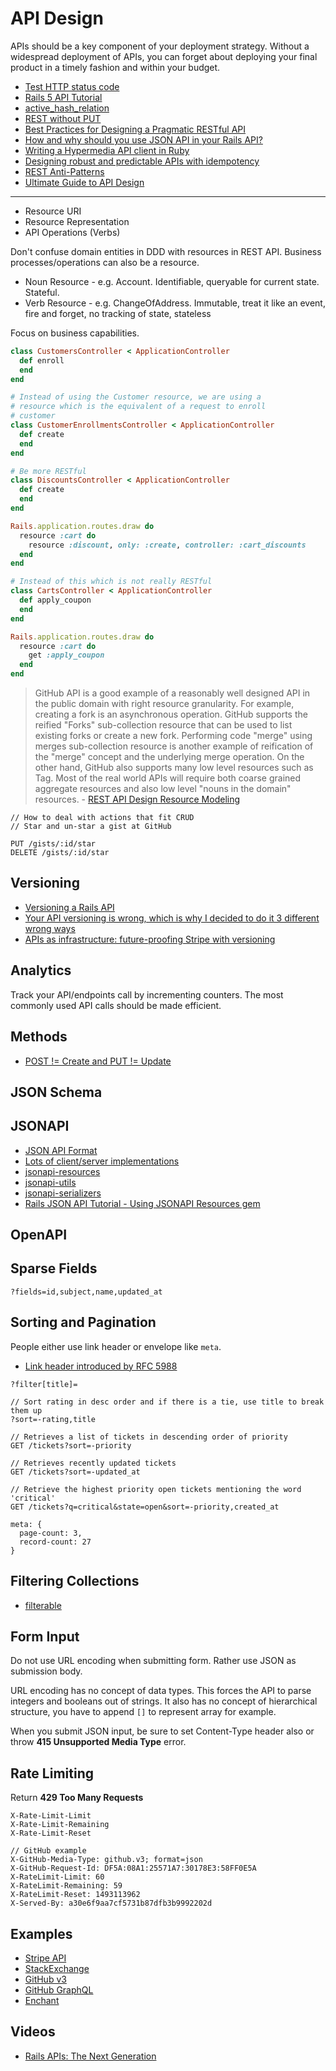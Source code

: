 # API Design

APIs should be a key component of your deployment strategy. Without a widespread deployment of APIs, you can forget about deploying your final product in a timely fashion and within your budget.

* [Test HTTP status code](http://httpstat.us/)
* [Rails 5 API Tutorial](https://github.com/vasilakisfil/rails5_api_tutorial)
* [active_hash_relation](https://github.com/kollegorna/active_hash_relation)
* [REST without PUT](https://www.thoughtworks.com/radar/techniques/rest-without-put)
* [Best Practices for Designing a Pragmatic RESTful API](http://www.vinaysahni.com/best-practices-for-a-pragmatic-restful-api)
* [How and why should you use JSON API in your Rails API?](http://blog.arkency.com/2016/02/how-and-why-should-you-use-json-api-in-your-rails-api/)
* [Writing a Hypermedia API client in Ruby](https://robots.thoughtbot.com/writing-a-hypermedia-api-client-in-ruby)
* [Designing robust and predictable APIs with idempotency](https://stripe.com/blog/idempotency)
* [REST Anti-Patterns](https://www.infoq.com/articles/rest-anti-patterns)
* [Ultimate Guide to API Design](https://blog.qmo.io/ultimate-guide-to-api-design/)

---

* Resource URI
* Resource Representation
* API Operations (Verbs)

Don't confuse domain entities in DDD with resources in REST API. Business processes/operations can also be a resource.

* Noun Resource - e.g. Account. Identifiable, queryable for current state. Stateful.
* Verb Resource - e.g. ChangeOfAddress. Immutable, treat it like an event, fire and forget, no tracking of state, stateless

Focus on business capabilities.

```ruby
class CustomersController < ApplicationController
  def enroll
  end
end

# Instead of using the Customer resource, we are using a
# resource which is the equivalent of a request to enroll
# customer
class CustomerEnrollmentsController < ApplicationController
  def create
  end
end

# Be more RESTful
class DiscountsController < ApplicationController
  def create
  end
end

Rails.application.routes.draw do
  resource :cart do
    resource :discount, only: :create, controller: :cart_discounts
  end
end

# Instead of this which is not really RESTful
class CartsController < ApplicationController
  def apply_coupon
  end
end

Rails.application.routes.draw do
  resource :cart do
    get :apply_coupon
  end
end
```

> GitHub API is a good example of a reasonably well designed API in the public domain with right resource granularity. For example, creating a fork is an asynchronous operation. GitHub supports the reified "Forks" sub-collection resource that can be used to list existing forks or create a new fork. Performing code "merge" using merges sub-collection resource is another example of reification of the "merge" concept and the underlying merge operation. On the other hand, GitHub also supports many low level resources such as Tag. Most of the real world APIs will require both coarse grained aggregate resources and also low level "nouns in the domain" resources. - [REST API Design Resource Modeling](https://www.thoughtworks.com/insights/blog/rest-api-design-resource-modeling)

```
// How to deal with actions that fit CRUD
// Star and un-star a gist at GitHub

PUT /gists/:id/star
DELETE /gists/:id/star
```

## Versioning

* [Versioning a Rails API](https://chriskottom.com/blog/2017/04/versioning-a-rails-api/)
* [Your API versioning is wrong, which is why I decided to do it 3 different wrong ways](https://www.troyhunt.com/your-api-versioning-is-wrong-which-is/)
* [APIs as infrastructure: future-proofing Stripe with versioning](https://stripe.com/blog/api-versioning)

## Analytics

Track your API/endpoints call by incrementing counters. The most commonly used API calls should be made efficient.

## Methods

* [POST != Create and PUT != Update](http://www.eq8.eu/blogs/37-post-create-and-put-update)

## JSON Schema

## JSONAPI

* [JSON API Format](http://jsonapi.org/format/)
* [Lots of client/server implementations](http://jsonapi.org/implementations/)
* [jsonapi-resources](https://github.com/cerebris/jsonapi-resources)
* [jsonapi-utils](https://github.com/tiagopog/jsonapi-utils)
* [jsonapi-serializers](https://github.com/fotinakis/jsonapi-serializers)
* [Rails JSON API Tutorial - Using JSONAPI Resources gem](http://tutorialsfordevs.com/tutorials/rails-json-api-tutorial/)

## OpenAPI

## Sparse Fields

```
?fields=id,subject,name,updated_at
```

## Sorting and Pagination

People either use link header or envelope like `meta`.

* [Link header introduced by RFC 5988](https://tools.ietf.org/html/rfc5988#page-6)

```
?filter[title]=

// Sort rating in desc order and if there is a tie, use title to break them up
?sort=-rating,title

// Retrieves a list of tickets in descending order of priority
GET /tickets?sort=-priority

// Retrieves recently updated tickets
GET /tickets?sort=-updated_at

// Retrieve the highest priority open tickets mentioning the word 'critical'
GET /tickets?q=critical&state=open&sort=-priority,created_at
```

```
meta: {
  page-count: 3,
  record-count: 27
}
```

## Filtering Collections

* [filterable](https://github.com/procore/filterable)

## Form Input

Do not use URL encoding when submitting form. Rather use JSON as submission body.

URL encoding has no concept of data types. This forces the API to parse integers and booleans out of strings. It also has no concept of hierarchical structure, you have to append `[]` to represent array for example.

When you submit JSON input, be sure to set Content-Type header also or throw **415 Unsupported Media Type** error.

## Rate Limiting

Return **429 Too Many Requests**

```
X-Rate-Limit-Limit
X-Rate-Limit-Remaining
X-Rate-Limit-Reset

// GitHub example
X-GitHub-Media-Type: github.v3; format=json
X-GitHub-Request-Id: DF5A:08A1:25571A7:30178E3:58FF0E5A
X-RateLimit-Limit: 60
X-RateLimit-Remaining: 59
X-RateLimit-Reset: 1493113962
X-Served-By: a30e6f9aa7cf5731b87dfb3b9992202d
```

## Examples

* [Stripe API](https://stripe.com/docs/api)
* [StackExchange](https://api.stackexchange.com/docs/compression)
* [GitHub v3](https://developer.github.com/v3/)
* [GitHub GraphQL](https://developer.github.com/early-access/graphql/)
* [Enchant](http://dev.enchant.com/api/v1)

## Videos

* [Rails APIs: The Next Generation](https://www.youtube.com/watch?v=iTbTz8_ztIM)